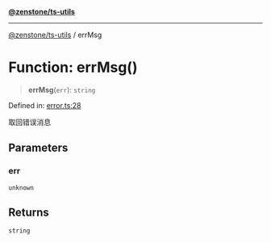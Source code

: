 [**@zenstone/ts-utils**](../README.md)

***

[@zenstone/ts-utils](../globals.md) / errMsg

# Function: errMsg()

> **errMsg**(`err`): `string`

Defined in: [error.ts:28](https://github.com/janpoem/ts-utils/blob/b9219c6997c227d9b9eb09f22e1ab95d12d9260c/src/error.ts#L28)

取回错误消息

## Parameters

### err

`unknown`

## Returns

`string`
